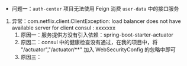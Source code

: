 
- 问题一：`auth-center` 项目无法使用 Feign 消费 `user-data` 中的接口服务

1. 异常：com.netflix.client.ClientException: load balancer does not have available server for client consul : xxxxxxx
    1. 原因一：服务提供方没有引入依赖：spring-boot-starter-actuator
    2. 原因二：consul 中的健康检查没有通过，在我的项目中，将 "/actuator","/actuator/**" 加入 WebSecurityConfig 的忽略中即可
    3. 原因三：